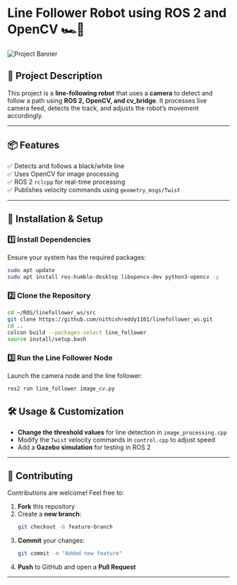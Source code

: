 # **Line Follower Robot using ROS 2 and OpenCV** 🏎️🤖  

![Project Banner](https://user-images.githubusercontent.com/your_image_link)   

## **📌 Project Description**
This project is a **line-following robot** that uses a **camera** to detect and follow a path using **ROS 2, OpenCV, and cv_bridge**. It processes live camera feed, detects the track, and adjusts the robot’s movement accordingly.

---

## **📦 Features**
✅ Detects and follows a black/white line  
✅ Uses OpenCV for image processing  
✅ ROS 2 `rclcpp` for real-time processing  
✅ Publishes velocity commands using `geometry_msgs/Twist`  

---

## **🚀 Installation & Setup**

### **1️⃣ Install Dependencies**
Ensure your system has the required packages:
```sh
sudo apt update
sudo apt install ros-humble-desktop libopencv-dev python3-opencv -y
```

### **2️⃣ Clone the Repository**
```sh
cd ~/ROS/linefollower_ws/src
git clone https://github.com/nithishreddy1101/linefollower_ws.git
cd ..
colcon build --packages-select line_follower
source install/setup.bash
```

### **3️⃣ Run the Line Follower Node**
Launch the camera node and the line follower:
```sh
ros2 run line_follower image_cv.py
```



## **🛠️ Usage & Customization**
- **Change the threshold values** for line detection in `image_processing.cpp`
- Modify the `Twist` velocity commands in `control.cpp` to adjust speed
- Add a **Gazebo simulation** for testing in ROS 2

---

## **🤝 Contributing**
Contributions are welcome! Feel free to:
1. **Fork** this repository
2. Create a **new branch**:  
   ```sh
   git checkout -b feature-branch
   ```
3. **Commit** your changes:  
   ```sh
   git commit -m "Added new feature"
   ```
4. **Push** to GitHub and open a **Pull Request**

---
